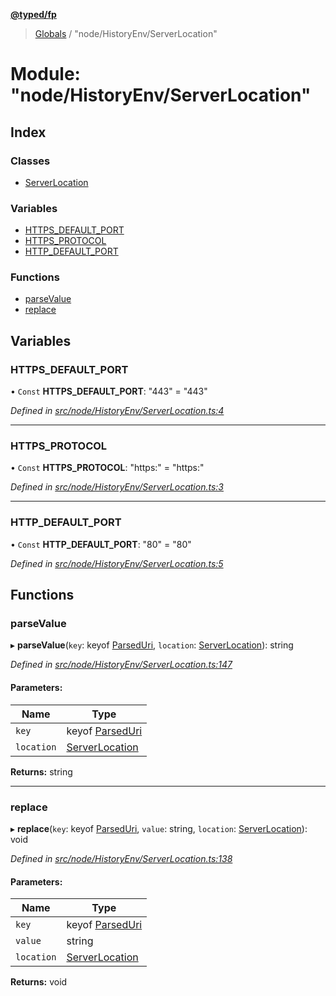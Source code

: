 **[@typed/fp](../README.md)**

> [Globals](../globals.md) / "node/HistoryEnv/ServerLocation"

# Module: "node/HistoryEnv/ServerLocation"

## Index

### Classes

* [ServerLocation](../classes/_node_historyenv_serverlocation_.serverlocation.md)

### Variables

* [HTTPS\_DEFAULT\_PORT](_node_historyenv_serverlocation_.md#https_default_port)
* [HTTPS\_PROTOCOL](_node_historyenv_serverlocation_.md#https_protocol)
* [HTTP\_DEFAULT\_PORT](_node_historyenv_serverlocation_.md#http_default_port)

### Functions

* [parseValue](_node_historyenv_serverlocation_.md#parsevalue)
* [replace](_node_historyenv_serverlocation_.md#replace)

## Variables

### HTTPS\_DEFAULT\_PORT

• `Const` **HTTPS\_DEFAULT\_PORT**: \"443\" = "443"

*Defined in [src/node/HistoryEnv/ServerLocation.ts:4](https://github.com/TylorS/typed-fp/blob/f129829/src/node/HistoryEnv/ServerLocation.ts#L4)*

___

### HTTPS\_PROTOCOL

• `Const` **HTTPS\_PROTOCOL**: \"https:\" = "https:"

*Defined in [src/node/HistoryEnv/ServerLocation.ts:3](https://github.com/TylorS/typed-fp/blob/f129829/src/node/HistoryEnv/ServerLocation.ts#L3)*

___

### HTTP\_DEFAULT\_PORT

• `Const` **HTTP\_DEFAULT\_PORT**: \"80\" = "80"

*Defined in [src/node/HistoryEnv/ServerLocation.ts:5](https://github.com/TylorS/typed-fp/blob/f129829/src/node/HistoryEnv/ServerLocation.ts#L5)*

## Functions

### parseValue

▸ **parseValue**(`key`: keyof [ParsedUri](_uri_exports_.md#parseduri), `location`: [ServerLocation](../classes/_node_historyenv_serverlocation_.serverlocation.md)): string

*Defined in [src/node/HistoryEnv/ServerLocation.ts:147](https://github.com/TylorS/typed-fp/blob/f129829/src/node/HistoryEnv/ServerLocation.ts#L147)*

#### Parameters:

Name | Type |
------ | ------ |
`key` | keyof [ParsedUri](_uri_exports_.md#parseduri) |
`location` | [ServerLocation](../classes/_node_historyenv_serverlocation_.serverlocation.md) |

**Returns:** string

___

### replace

▸ **replace**(`key`: keyof [ParsedUri](_uri_exports_.md#parseduri), `value`: string, `location`: [ServerLocation](../classes/_node_historyenv_serverlocation_.serverlocation.md)): void

*Defined in [src/node/HistoryEnv/ServerLocation.ts:138](https://github.com/TylorS/typed-fp/blob/f129829/src/node/HistoryEnv/ServerLocation.ts#L138)*

#### Parameters:

Name | Type |
------ | ------ |
`key` | keyof [ParsedUri](_uri_exports_.md#parseduri) |
`value` | string |
`location` | [ServerLocation](../classes/_node_historyenv_serverlocation_.serverlocation.md) |

**Returns:** void
